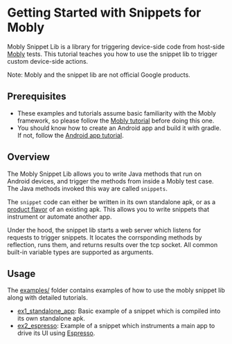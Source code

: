 # Getting Started with Snippets for Mobly

Mobly Snippet Lib is a library for triggering device-side code from host-side
[Mobly](http://github.com/google/mobly) tests. This tutorial teaches you how to
use the snippet lib to trigger custom device-side actions.

Note: Mobly and the snippet lib are not official Google products.


## Prerequisites

-   These examples and tutorials assume basic familiarity with the Mobly
    framework, so please follow the
    [Mobly tutorial](http://github.com/google/mobly) before doing this one.
-   You should know how to create an Android app and build it with gradle. If
    not, follow the
    [Android app tutorial](https://developer.android.com/training/basics/firstapp/index.html).


## Overview

The Mobly Snippet Lib allows you to write Java methods that run on Android
devices, and trigger the methods from inside a Mobly test case. The Java methods
invoked this way are called `snippets`.

The `snippet` code can either be written in its own standalone apk, or as a
[product flavor](https://developer.android.com/studio/build/build-variants.html#product-flavors)
of an existing apk. This allows you to write snippets that instrument or
automate another app.

Under the hood, the snippet lib starts a web server which listens for requests
to trigger snippets. It locates the corrsponding methods by reflection, runs
them, and returns results over the tcp socket. All common built-in variable
types are supported as arguments.


## Usage

The [examples/](examples/) folder contains examples of how to use the
mobly snippet lib along with detailed tutorials.

*   [ex1_standalone_app](examples/ex1_standalone_app): Basic example of a
    snippet which is compiled into its own standalone apk.
*   [ex2_espresso](examples/ex2_espresso): Example of a snippet which
    instruments a main app to drive its UI using
    [Espresso](https://google.github.io/android-testing-support-library/docs/espresso/).
